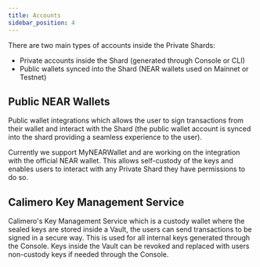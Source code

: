 ```yaml
---
title: Accounts
sidebar_position: 4
---
```


There are two main types of accounts inside the Private Shards:

- Private accounts inside the Shard (generated through Console or CLI)
- Public wallets synced into the Shard (NEAR wallets used on Mainnet or Testnet)

## Public NEAR Wallets
Public wallet integrations which allows the user to sign transactions from their wallet and interact with the Shard (the public wallet account is synced into the shard providing a seamless experience to the user).

Currently we support MyNEARWallet and are working on the integration with the official NEAR wallet. This allows self-custody of the keys and enables users to interact with any Private Shard they have permissions to do so.

## Calimero Key Management Service
Calimero's Key Management Service which is a custody wallet where the sealed keys are stored inside a Vault, the users can send transactions to be signed in a secure way. This is used for all internal keys generated through the Console. Keys inside the Vault can be revoked and replaced with users non-custody keys if needed through the Console.